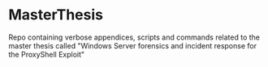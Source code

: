 # MasterThesis
Repo containing verbose appendices, scripts and commands related to the master thesis called "Windows Server forensics and incident response for the ProxyShell Exploit"
